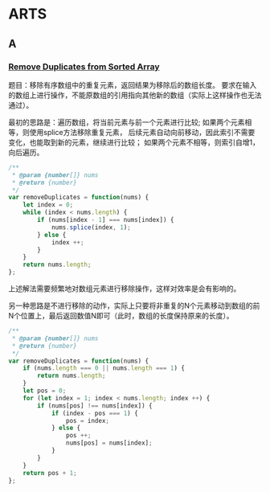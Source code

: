 # ARTS

## A

### [Remove Duplicates from Sorted Array](https://leetcode.com/problems/remove-duplicates-from-sorted-array/)

题目：移除有序数组中的重复元素，返回结果为移除后的数组长度。
要求在输入的数组上进行操作，不能原数组的引用指向其他新的数组（实际上这样操作也无法通过）。

最初的思路是：遍历数组，将当前元素与前一个元素进行比较;
如果两个元素相等，则使用splice方法移除重复元素，
后续元素自动向前移动，因此索引不需要变化，也能取到新的元素，继续进行比较；
如果两个元素不相等，则索引自增1，向后遍历。

```JavaScript
/**
 * @param {number[]} nums
 * @return {number}
 */
var removeDuplicates = function(nums) {
    let index = 0;
    while (index < nums.length) {
        if (nums[index - 1] === nums[index]) {
            nums.splice(index, 1);
        } else {
            index ++;
        }
    }
    return nums.length;
};
```

上述解法需要频繁地对数组元素进行移除操作，这样对效率是会有影响的。

另一种思路是不进行移除的动作，实际上只要将非重复的N个元素移动到数组的前N个位置上，最后返回数值N即可（此时，数组的长度保持原来的长度）。

```JavaScript
/**
 * @param {number[]} nums
 * @return {number}
 */
var removeDuplicates = function(nums) {
    if (nums.length === 0 || nums.length === 1) {
        return nums.length;
    }
    let pos = 0;
    for (let index = 1; index < nums.length; index ++) {
        if (nums[pos] !== nums[index]) {
            if (index - pos === 1) {
                pos = index;
            } else {
                pos ++;
                nums[pos] = nums[index];
            }
        }
    }
    return pos + 1;
};
```
